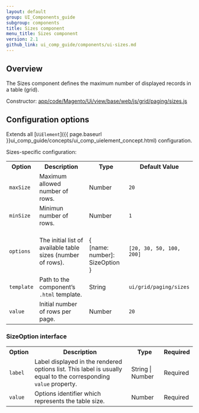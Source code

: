 ```yaml
---
layout: default
group: UI_Components_guide
subgroup: components
title: Sizes component
menu_title: Sizes component
version: 2.1
github_link: ui_comp_guide/components/ui-sizes.md
---
```


## Overview

The Sizes component defines the maximum number of displayed records in a table (grid).

Constructor: [app/code/Magento/Ui/view/base/web/js/grid/paging/sizes.js]({{site.mage2200url}}app/code/Magento/Ui/view/base/web/js/grid/paging/sizes.js)

## Сonfiguration options

Extends all [`UiElement`]({{ page.baseurl }}ui_comp_guide/concepts/ui_comp_uielement_concept.html) configuration.

Sizes-specific configuration:

<table>
  <tr>
    <th>Option</th>
    <th>Description</th>
    <th>Type</th>
    <th>Default Value</th>
  </tr>
  <tr>
    <td><code>maxSize</code></td>
    <td>Maximum allowed number of rows.</td>
    <td>Number</td>
    <td><code>20</code></td>
  </tr>
  <tr>
    <td><code>minSize</code></td>
    <td>Minimun number of rows.</td>
    <td>Number</td>
    <td><code>1</code></td>
  </tr>
  <tr>
    <td><code>options</code></td>
    <td>The initial list of available table sizes (number of rows).</td>
    <td><br>{<br>[name: number]: SizeOption<br>}<br></td>
    <td><code>[20, 30, 50, 100, 200]</code></td>
  </tr>
  <tr>
    <td><code>template</code></td>
    <td>Path to the component’s <code>.html</code> template.</td>
    <td>String</td>
    <td><code>ui/grid/paging/sizes</code></td>
  </tr>
  <tr>
    <td><code>value</code></td>
    <td>Initial number of rows per page.</td>
    <td>Number</td>
    <td><code>20</code></td>
  </tr>
</table>

### SizeOption interface

<table>
  <tr>
    <th>Option</th>
    <th>Description</th>
    <th>Type</th>
    <th>Required</th>
  </tr>
  <tr>
    <td><code>label</code></td>
    <td>Label displayed in the rendered options list. This label is usually equal to the corresponding <code>value</code> property.</td>
    <td>String | Number</td>
    <td>Required</td>
  </tr>
  <tr>
    <td><code>value</code></td>
    <td>Options identifier which represents the table size.</td>
    <td>Number</td>
    <td>Required</td>
  </tr>
</table>
